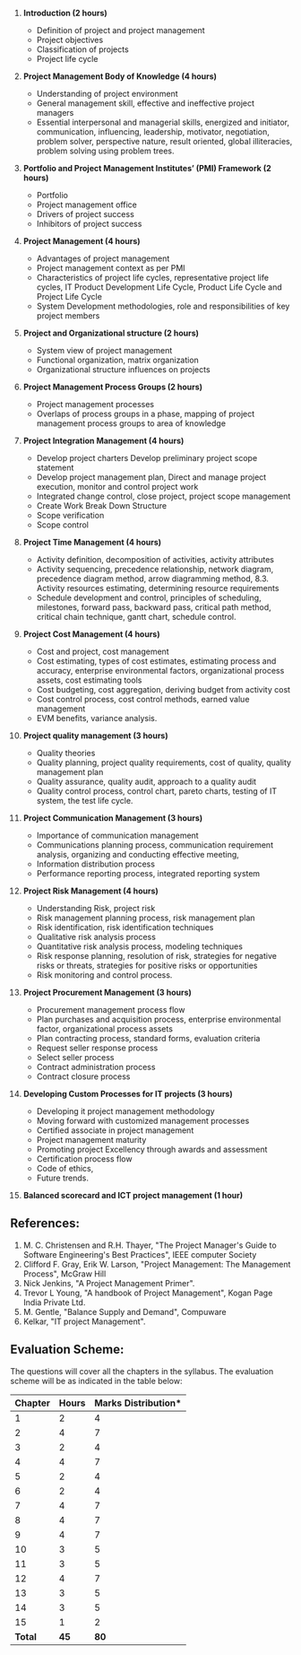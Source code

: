 1. **Introduction (2 hours)**
    * Definition of project and project management
    * Project objectives
    * Classification of projects
    * Project life cycle
    
2. **Project Management Body of Knowledge (4 hours)**
    * Understanding of project environment
    * General management skill, effective and ineffective project managers
    * Essential interpersonal and managerial skills, energized and initiator, communication, influencing, leadership, motivator, negotiation, problem solver, perspective nature, result oriented, global illiteracies, problem solving using problem trees.
    
3. **Portfolio and Project Management Institutes’ (PMI) Framework (2 hours)**
    * Portfolio
    * Project management office
    * Drivers of project success
    * Inhibitors of project success
    
4. **Project Management (4 hours)**
    * Advantages of project management
    * Project management context as per PMI
    * Characteristics of project life cycles, representative project life cycles, IT Product Development Life Cycle, Product Life Cycle and Project Life Cycle
    * System Development methodologies, role and responsibilities of key project members
    
5. **Project and Organizational structure (2 hours)**
    * System view of project management
    * Functional organization, matrix organization
    * Organizational structure influences on projects
    
6. **Project Management Process Groups (2 hours)**
    * Project management processes
    * Overlaps of process groups in a phase, mapping of project management process groups to area of knowledge
    
7. **Project Integration Management (4 hours)**
    * Develop project charters Develop preliminary project scope statement
    * Develop project management plan, Direct and manage project execution, monitor and control project work
    * Integrated change control, close project, project scope management
    * Create Work Break Down Structure
    * Scope verification
    * Scope control
    
8. **Project Time Management (4 hours)**
    * Activity definition, decomposition of activities, activity attributes
    * Activity sequencing, precedence relationship, network diagram, precedence diagram method, arrow diagramming method, 8.3. Activity resources estimating, determining resource requirements
    * Schedule development and control, principles of scheduling, milestones, forward pass, backward pass, critical path method, critical chain technique, gantt chart, schedule control.
    
9. **Project Cost Management (4 hours)**
    * Cost and project, cost management
    * Cost estimating, types of cost estimates, estimating process and accuracy, enterprise environmental factors, organizational process assets, cost estimating tools
    * Cost budgeting, cost aggregation, deriving budget from activity cost
    * Cost control process, cost control methods, earned value management
    * EVM benefits, variance analysis.
    
10. **Project quality management (3 hours)**
    * Quality theories
    * Quality planning, project quality requirements, cost of quality, quality management plan
    * Quality assurance, quality audit, approach to a quality audit
    * Quality control process, control chart, pareto charts, testing of IT system, the test life cycle.
    
11. **Project Communication Management (3 hours)**
    * Importance of communication management
    * Communications planning process, communication requirement analysis, organizing and conducting effective meeting,
    * Information distribution process
    * Performance reporting process, integrated reporting system
    
12. **Project Risk Management (4 hours)**
    * Understanding Risk, project risk
    * Risk management planning process, risk management plan
    * Risk identification, risk identification techniques
    * Qualitative risk analysis process
    * Quantitative risk analysis process, modeling techniques
    * Risk response planning, resolution of risk, strategies for negative risks or threats, strategies for positive risks or opportunities
    * Risk monitoring and control process.
    
13. **Project Procurement Management (3 hours)**
    * Procurement management process flow
    * Plan purchases and acquisition process, enterprise environmental factor, organizational process assets
    * Plan contracting process, standard forms, evaluation criteria
    * Request seller response process
    * Select seller process
    * Contract administration process
    * Contract closure process
    
14. **Developing Custom Processes for IT projects (3 hours)**
    * Developing it project management methodology
    * Moving forward with customized management processes
    * Certified associate in project management
    * Project management maturity
    * Promoting project Excellency through awards and assessment
    * Certification process flow
    * Code of ethics,
    * Future trends.
    
15. **Balanced scorecard and ICT project management (1 hour)**

## References:

1. M. C. Christensen and R.H. Thayer, "The Project Manager's Guide to Software Engineering's Best Practices", IEEE computer Society
2. Clifford F. Gray, Erik W. Larson, "Project Management: The Management Process", McGraw Hill
3. Nick Jenkins, "A Project Management Primer".
4. Trevor L Young, "A handbook of Project Management", Kogan Page India Private Ltd.
5. M. Gentle, "Balance Supply and Demand", Compuware
6. Kelkar, "IT project Management".

## Evaluation Scheme:

The questions will cover all the chapters in the syllabus. The evaluation scheme will be as indicated in the table below:

| Chapter   | Hours  | Marks Distribution* |
| --------- | ------ | ------------------- |
| 1         | 2      | 4                   |
| 2         | 4      | 7                   |
| 3         | 2      | 4                   |
| 4         | 4      | 7                   |
| 5         | 2      | 4                   |
| 6         | 2      | 4                   |
| 7         | 4      | 7                   |
| 8         | 4      | 7                   |
| 9         | 4      | 7                   |
| 10        | 3      | 5                   |
| 11        | 3      | 5                   |
| 12        | 4      | 7                   |
| 13        | 3      | 5                   |
| 14        | 3      | 5                   |
| 15        | 1      | 2                   |
| **Total** | **45** | **80**              |
